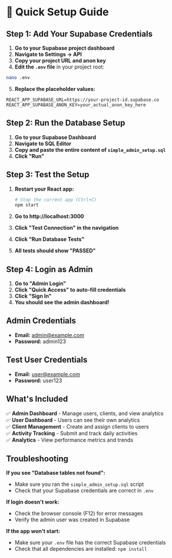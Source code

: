 # 🚀 Quick Setup Guide

## Step 1: Add Your Supabase Credentials

1. **Go to your Supabase project dashboard**
2. **Navigate to Settings → API**
3. **Copy your project URL and anon key**
4. **Edit the `.env` file** in your project root:

```bash
nano .env
```

5. **Replace the placeholder values:**

```env
REACT_APP_SUPABASE_URL=https://your-project-id.supabase.co
REACT_APP_SUPABASE_ANON_KEY=your_actual_anon_key_here
```

## Step 2: Run the Database Setup

1. **Go to your Supabase Dashboard**
2. **Navigate to SQL Editor**
3. **Copy and paste the entire content of `simple_admin_setup.sql`**
4. **Click "Run"**

## Step 3: Test the Setup

1. **Restart your React app:**
   ```bash
   # Stop the current app (Ctrl+C)
   npm start
   ```

2. **Go to http://localhost:3000**
3. **Click "Test Connection" in the navigation**
4. **Click "Run Database Tests"**
5. **All tests should show "PASSED"**

## Step 4: Login as Admin

1. **Go to "Admin Login"**
2. **Click "Quick Access" to auto-fill credentials**
3. **Click "Sign In"**
4. **You should see the admin dashboard!**

## Admin Credentials

- **Email:** admin@example.com
- **Password:** admin123

## Test User Credentials

- **Email:** user@example.com
- **Password:** user123

## What's Included

✅ **Admin Dashboard** - Manage users, clients, and view analytics  
✅ **User Dashboard** - Users can see their own analytics  
✅ **Client Management** - Create and assign clients to users  
✅ **Activity Tracking** - Submit and track daily activities  
✅ **Analytics** - View performance metrics and trends  

## Troubleshooting

**If you see "Database tables not found":**
- Make sure you ran the `simple_admin_setup.sql` script
- Check that your Supabase credentials are correct in `.env`

**If login doesn't work:**
- Check the browser console (F12) for error messages
- Verify the admin user was created in Supabase

**If the app won't start:**
- Make sure your `.env` file has the correct Supabase credentials
- Check that all dependencies are installed: `npm install` 